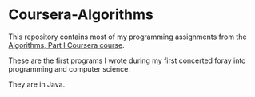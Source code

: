 # Coursera-Algorithms

This repository contains most of my programming assignments from the [Algorithms, Part I Coursera course](https://www.coursera.org/course/algs4partI).

These are the first programs I wrote during my first concerted foray into programming and computer science.

They are in Java.
